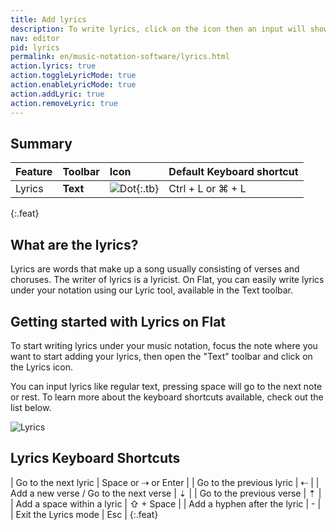 ```yaml
---
title: Add lyrics
description: To write lyrics, click on the icon then an input will shows up bellow the focused note. From now you just have to write! Keep in my mind that spacebar will move the cursor to the next right note.
nav: editor
pid: lyrics
permalink: en/music-notation-software/lyrics.html
action.lyrics: true
action.toggleLyricMode: true
action.enableLyricMode: true
action.addLyric: true
action.removeLyric: true
---
```


## Summary

| Feature | Toolbar | Icon | Default Keyboard shortcut |
|:--------|:--------|:-----|:------------------|
| Lyrics | **Text** | ![Dot](https://prod.flat-cdn.com/img/icons/editorActions/lyric.svg){:.tb} | <span class="kbs-multi"><span class="kb-container"><span class="kb">Ctrl</span> + <span class="kb">L</span></span> or <span class="kb-container"><span class="kb">⌘</span> + <span class="kb">L</span></span></span> |
{:.feat}

## What are the lyrics?

Lyrics are words that make up a song usually consisting of verses and choruses. The writer of lyrics is a lyricist. On Flat, you can easily write lyrics under your notation using our Lyric tool, available in the Text toolbar.

## Getting started with Lyrics on Flat

To start writing lyrics under your music notation, focus the note where you want to start adding your lyrics, then open the "Text" toolbar and click on the Lyrics icon.

You can input lyrics like regular text, pressing space will go to the next note or rest. To learn more about the keyboard shortcuts available, check out the list below.

![Lyrics](/help/assets/img/editor/lyrics.gif)

## Lyrics Keyboard Shortcuts

| Go to the next lyric | <span class="kbs-multi"><span class="kb-container"><span class="kb">Space</span></span> or <span class="kb-container"><span class="kb">⇢</span></span> or <span class="kb-container"><span class="kb">Enter</span></span></span> |
| Go to the previous lyric | <span class="kb-container"><span class="kb">⇠</span></span> |
| Add a new verse / Go to the next verse | <span class="kb-container"><span class="kb">⇣</span></span> |
| Go to the previous verse | <span class="kb-container"><span class="kb">⇡</span></span> |
| Add a space within a lyric | <span class="kb-container"><span class="kb">⇧</span> + <span class="kb">Space</span></span> |
| Add a hyphen after the lyric | <span class="kb-container"><span class="kb">-</span></span> |
| Exit the Lyrics mode | <span class="kb-container"><span class="kb">Esc</span></span> |
{:.feat}

